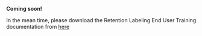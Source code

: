 **Coming soon!**

In the mean time, please download the Retention Labeling End User Training documentation from [here](https://techcommunity.microsoft.com/t5/security-compliance-and-identity/end-user-training-for-retention-labels-in-m365-how-to-accelerate/ba-p/1750861)